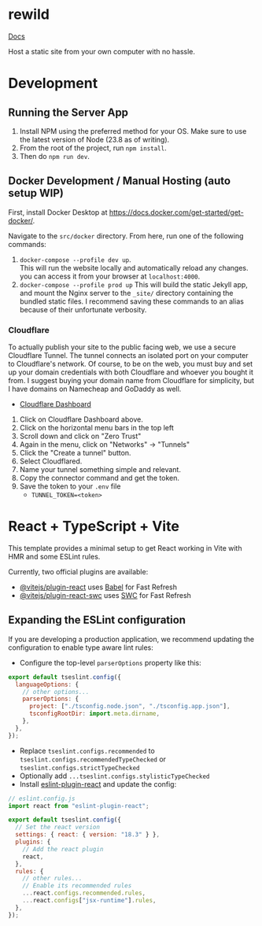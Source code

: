 # rewild

[Docs](https://docs.google.com/document/d/1D5ddyvPQDwAFBVkzT5l-4JANpnm1M-E--sHL5aKveW4/edit?tab=t.0)

Host a static site from your own computer with no hassle.

# Development

## Running the Server App

1. Install NPM using the preferred method for your OS. Make sure to use the latest version of Node (23.8 as of writing).
1. From the root of the project, run `npm install`.
1. Then do `npm run dev`. 

## Docker Development / Manual Hosting (auto setup WIP)

First, install Docker Desktop at https://docs.docker.com/get-started/get-docker/.

Navigate to the `src/docker` directory. From here, run one of the following commands:
1.  `docker-compose --profile dev up`.  
This will run the website locally and automatically reload any changes. you can access it from your browser at `localhost:4000`.
1.   `docker-compose --profile prod up` This will build the static Jekyll app, and mount the Nginx server to the `_site/` directory containing the bundled static files. 
I recommend saving these commands to an alias because of their unfortunate verbosity.

### Cloudflare
To actually publish your site to the public facing web, we use a secure Cloudflare Tunnel.
The tunnel connects an isolated port on your computer to Cloudflare's network. 
Of course, to be on the web, you must buy and set up your domain credentials with both Cloudflare and whoever you bought it from. 
I suggest buying your domain name from Cloudflare for simplicity, but I have domains on Namecheap and GoDaddy as well.
- [Cloudflare Dashboard](https://one.dash.cloudflare.com/)

1. Click on Cloudflare Dashboard above.
2. Click on the horizontal menu bars in the top left
3. Scroll down and click on "Zero Trust"
4. Again in the menu, click on "Networks" -> "Tunnels"
5. Click the "Create a tunnel" button.
6. Select Cloudflared.
7. Name your tunnel something simple and relevant.
8. Copy the connector command and get the token.
9. Save the token to your `.env` file 
    - `TUNNEL_TOKEN=<token>`

# React + TypeScript + Vite

This template provides a minimal setup to get React working in Vite with HMR and some ESLint rules.

Currently, two official plugins are available:

- [@vitejs/plugin-react](https://github.com/vitejs/vite-plugin-react/blob/main/packages/plugin-react/README.md) uses [Babel](https://babeljs.io/) for Fast Refresh
- [@vitejs/plugin-react-swc](https://github.com/vitejs/vite-plugin-react-swc) uses [SWC](https://swc.rs/) for Fast Refresh

## Expanding the ESLint configuration

If you are developing a production application, we recommend updating the configuration to enable type aware lint rules:

- Configure the top-level `parserOptions` property like this:

```js
export default tseslint.config({
  languageOptions: {
    // other options...
    parserOptions: {
      project: ["./tsconfig.node.json", "./tsconfig.app.json"],
      tsconfigRootDir: import.meta.dirname,
    },
  },
});
```

- Replace `tseslint.configs.recommended` to `tseslint.configs.recommendedTypeChecked` or `tseslint.configs.strictTypeChecked`
- Optionally add `...tseslint.configs.stylisticTypeChecked`
- Install [eslint-plugin-react](https://github.com/jsx-eslint/eslint-plugin-react) and update the config:

```js
// eslint.config.js
import react from "eslint-plugin-react";

export default tseslint.config({
  // Set the react version
  settings: { react: { version: "18.3" } },
  plugins: {
    // Add the react plugin
    react,
  },
  rules: {
    // other rules...
    // Enable its recommended rules
    ...react.configs.recommended.rules,
    ...react.configs["jsx-runtime"].rules,
  },
});
```
